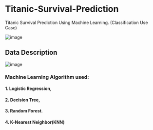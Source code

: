 # Titanic-Survival-Prediction
Titanic Survival Prediction Using Machine Learning. (Classification Use Case)

![image](https://user-images.githubusercontent.com/69152112/211887611-1d553b57-2f68-4d2a-bf11-bdbef1fee978.png)

## Data Description
![image](https://user-images.githubusercontent.com/69152112/218265399-13835d6f-c682-47cf-80e4-decc83078833.png)

### Machine Learning Algorithm used:

#### 1. Logistic Regression,

#### 2. Decision Tree,

#### 3. Random Forest.

#### 4. K-Nearest Neighbor(KNN)
